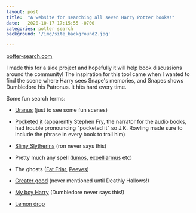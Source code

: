 ```yaml
---
layout: post
title:  "A website for searching all seven Harry Potter books!"
date:   2020-10-17 17:15:55 -0700
categories: potter search
background: '/img/site_background2.jpg'

---
```

[potter-search.com](https://www.potter-search.com/)

I made this for a side project and hopefully it will help book discussions around the community! The inspiration for this tool came when I wanted to find the scene where Harry sees Snape's memories, and Snapes shows Dumbledore his Patronus. It hits hard every time.

Some fun search terms:

* [Uranus](https://www.potter-search.com/?search=uranus) (just to see some fun scenes)

* [Pocketed it](https://www.potter-search.com/?search=pocketed+it) (apparently Stephen Fry, the narrator for the audio books, had trouble pronouncing "pocketed it" so J.K. Rowling made sure to include the phrase in every book to troll him)

* [Slimy Slytherins](https://www.potter-search.com/?search=Slimy+Slytherins) (ron never says this)

* Pretty much any spell ([lumos](https://www.potter-search.com/?search=lumos), [expelliarmus](https://www.potter-search.com/?search=expelliarmus) etc)

* The ghosts ([Fat Friar](https://www.potter-search.com/?search=Fat+Friar), [Peeves](https://www.potter-search.com/?search=Peeves))

* [Greater good](https://www.potter-search.com/?search=Greater+good) (never mentioned until Deathly Hallows!)

* [My boy Harry](https://www.potter-search.com/?search=My+boy+Harry) (Dumbledore never says this!)

* [Lemon drop](https://www.potter-search.com/?search=Lemon+drop)
